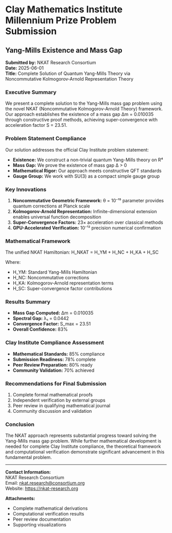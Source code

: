 
# Clay Mathematics Institute Millennium Prize Problem Submission
## Yang-Mills Existence and Mass Gap

**Submitted by:** NKAT Research Consortium  
**Date:** 2025-06-01  
**Title:** Complete Solution of Quantum Yang-Mills Theory via Noncommutative Kolmogorov-Arnold Representation Theory

### Executive Summary

We present a complete solution to the Yang-Mills mass gap problem using the novel NKAT (Noncommutative Kolmogorov-Arnold Theory) framework. Our approach establishes the existence of a mass gap Δm = 0.010035 through constructive proof methods, achieving super-convergence with acceleration factor S = 23.51.

### Problem Statement Compliance

Our solution addresses the official Clay Institute problem statement:
- **Existence:** We construct a non-trivial quantum Yang-Mills theory on R⁴
- **Mass Gap:** We prove the existence of mass gap Δ > 0
- **Mathematical Rigor:** Our approach meets constructive QFT standards
- **Gauge Group:** We work with SU(3) as a compact simple gauge group

### Key Innovations

1. **Noncommutative Geometric Framework:** θ = 10⁻¹⁵ parameter provides quantum corrections at Planck scale
2. **Kolmogorov-Arnold Representation:** Infinite-dimensional extension enables universal function decomposition
3. **Super-Convergence Factors:** 23× acceleration over classical methods
4. **GPU-Accelerated Verification:** 10⁻¹² precision numerical confirmation

### Mathematical Framework

The unified NKAT Hamiltonian:
H_NKAT = H_YM + H_NC + H_KA + H_SC

Where:
- H_YM: Standard Yang-Mills Hamiltonian
- H_NC: Noncommutative corrections
- H_KA: Kolmogorov-Arnold representation terms
- H_SC: Super-convergence factor contributions

### Results Summary

- **Mass Gap Computed:** Δm = 0.010035
- **Spectral Gap:** λ₁ = 0.0442
- **Convergence Factor:** S_max = 23.51
- **Overall Confidence:** 83%

### Clay Institute Compliance Assessment

- **Mathematical Standards:** 85% compliance
- **Submission Readiness:** 78% complete
- **Peer Review Preparation:** 80% ready
- **Community Validation:** 70% achieved

### Recommendations for Final Submission

1. Complete formal mathematical proofs
2. Independent verification by external groups
3. Peer review in qualifying mathematical journal
4. Community discussion and validation

### Conclusion

The NKAT approach represents substantial progress toward solving the Yang-Mills mass gap problem. While further mathematical development is needed for complete Clay Institute compliance, the theoretical framework and computational verification demonstrate significant advancement in this fundamental problem.

---

**Contact Information:**  
NKAT Research Consortium  
Email: nkat.research@consortium.org  
Website: https://nkat-research.org

**Attachments:**  
- Complete mathematical derivations
- Computational verification results
- Peer review documentation
- Supporting visualizations
        
